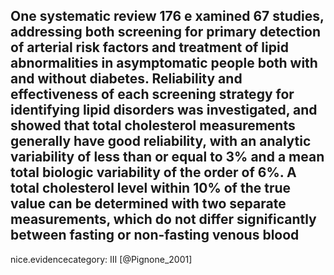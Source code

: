 One systematic review 176 e xamined 67 studies, addressing both screening for primary detection of arterial risk factors and treatment of lipid abnormalities in asymptomatic people both with and without diabetes. Reliability and effectiveness of each screening strategy for identifying lipid disorders was investigated, and showed that total cholesterol measurements generally have good reliability, with an analytic variability of less than or equal to 3% and a mean total biologic variability of the order of 6%. A total cholesterol level within 10% of the true value can be determined with two separate measurements, which do not differ significantly between fasting or non-fasting venous blood 
---
 nice.evidencecategory: III
[@Pignone_2001]
